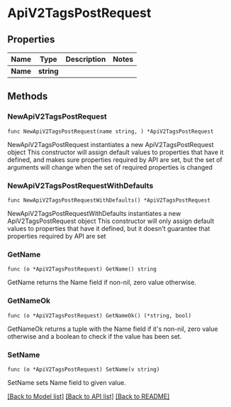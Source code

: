 # ApiV2TagsPostRequest

## Properties

Name | Type | Description | Notes
------------ | ------------- | ------------- | -------------
**Name** | **string** |  | 

## Methods

### NewApiV2TagsPostRequest

`func NewApiV2TagsPostRequest(name string, ) *ApiV2TagsPostRequest`

NewApiV2TagsPostRequest instantiates a new ApiV2TagsPostRequest object
This constructor will assign default values to properties that have it defined,
and makes sure properties required by API are set, but the set of arguments
will change when the set of required properties is changed

### NewApiV2TagsPostRequestWithDefaults

`func NewApiV2TagsPostRequestWithDefaults() *ApiV2TagsPostRequest`

NewApiV2TagsPostRequestWithDefaults instantiates a new ApiV2TagsPostRequest object
This constructor will only assign default values to properties that have it defined,
but it doesn't guarantee that properties required by API are set

### GetName

`func (o *ApiV2TagsPostRequest) GetName() string`

GetName returns the Name field if non-nil, zero value otherwise.

### GetNameOk

`func (o *ApiV2TagsPostRequest) GetNameOk() (*string, bool)`

GetNameOk returns a tuple with the Name field if it's non-nil, zero value otherwise
and a boolean to check if the value has been set.

### SetName

`func (o *ApiV2TagsPostRequest) SetName(v string)`

SetName sets Name field to given value.



[[Back to Model list]](../README.md#documentation-for-models) [[Back to API list]](../README.md#documentation-for-api-endpoints) [[Back to README]](../README.md)


